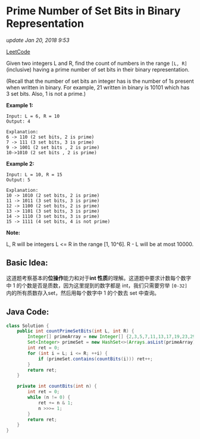 # Prime Number of Set Bits in Binary Representation

_update Jan 20, 2018 9:53_

[LeetCode](https://leetcode.com/problems/prime-number-of-set-bits-in-binary-representation/description/)

Given two integers L and R, find the count of numbers in the range `[L, R]` \(inclusive\) having a prime number of set bits in their binary representation.

\(Recall that the number of set bits an integer has is the number of 1s present when written in binary. For example, 21 written in binary is 10101 which has 3 set bits. Also, 1 is not a prime.\)

**Example 1:**

```text
Input: L = 6, R = 10
Output: 4

Explanation:
6 -> 110 (2 set bits, 2 is prime)
7 -> 111 (3 set bits, 3 is prime)
9 -> 1001 (2 set bits , 2 is prime)
10->1010 (2 set bits , 2 is prime)
```

**Example 2:**

```text
Input: L = 10, R = 15
Output: 5

Explanation:
10 -> 1010 (2 set bits, 2 is prime)
11 -> 1011 (3 set bits, 3 is prime)
12 -> 1100 (2 set bits, 2 is prime)
13 -> 1101 (3 set bits, 3 is prime)
14 -> 1110 (3 set bits, 3 is prime)
15 -> 1111 (4 set bits, 4 is not prime)
```

**Note:**

L, R will be integers L &lt;= R in the range \[1, 10^6\]. R - L will be at most 10000.

## Basic Idea:

这道题考察基本的**位操作**能力和对于**int 性质**的理解。这道题中要求计数每个数字中 1 的个数是否是质数，因为这里提到的数字都是 int，我们只需要穷举 `[0-32]` 内的所有质数存入set，然后用每个数字中 1 的个数去 set 中查询。

## Java Code:

```java
class Solution {
    public int countPrimeSetBits(int L, int R) {
        Integer[] primeArray = new Integer[] {2,3,5,7,11,13,17,19,23,29,31};
        Set<Integer> primeSet = new HashSet<>(Arrays.asList(primeArray));
        int ret = 0;
        for (int i = L; i <= R; ++i) {
            if (primeSet.contains(countBits(i))) ret++;
        }
        return ret;
    }

    private int countBits(int n) {
        int ret = 0;
        while (n != 0) {
            ret += n & 1;
            n >>>= 1;
        }
        return ret;
    }
}
```

